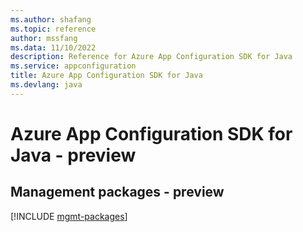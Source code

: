 ```yaml
---
ms.author: shafang
ms.topic: reference
author: mssfang
ms.data: 11/10/2022
description: Reference for Azure App Configuration SDK for Java
ms.service: appconfiguration
title: Azure App Configuration SDK for Java
ms.devlang: java
---
```

# Azure App Configuration SDK for Java - preview

## Management packages - preview
[!INCLUDE [mgmt-packages](app-configuration-mgmt-index.md)]